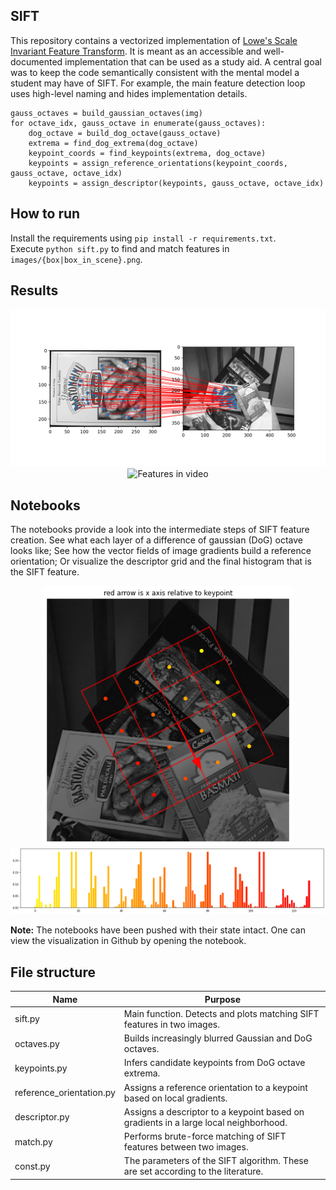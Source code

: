 ## SIFT
This repository contains a vectorized implementation of [Lowe's Scale Invariant Feature Transform](https://www.cs.ubc.ca/~lowe/papers/ijcv04.pdf). 
It is meant as an accessible and well-documented implementation that can be used as a study aid.
A central goal was to keep the code semantically consistent with the mental model a student may have of SIFT.
For example, the main feature detection loop uses high-level naming and hides implementation details.

```
gauss_octaves = build_gaussian_octaves(img)
for octave_idx, gauss_octave in enumerate(gauss_octaves):
    dog_octave = build_dog_octave(gauss_octave)
    extrema = find_dog_extrema(dog_octave)
    keypoint_coords = find_keypoints(extrema, dog_octave)
    keypoints = assign_reference_orientations(keypoint_coords, gauss_octave, octave_idx)
    keypoints = assign_descriptor(keypoints, gauss_octave, octave_idx)
```

## How to run
Install the requirements using `pip install -r requirements.txt`.      
Execute `python sift.py` to find and match features in `images/{box|box_in_scene}.png`. 

## Results
<p align="center">
<img src="images/results.png" width="700" alt="Current results">
<img src="videos/features_on_scene.gif" width="600" alt="Features in video">
</p>


## Notebooks
The notebooks provide a look into the intermediate steps of SIFT feature creation. See what each layer of a difference of gaussian (DoG) octave looks like; See how the vector fields of image gradients build a reference orientation; Or visualize the descriptor grid and the final histogram that is the SIFT feature. 
<p align="center">
<img src="images/feature_descriptor.png" width="400" alt="Feature descriptor">
<img src="images/feature_descriptor_histogram.png" width="800" alt="Feature descriptor histogram">
</p> 

**Note:** The notebooks have been pushed with their state intact. One can view the visualization in Github by opening the notebook.
## File structure 
| Name                     | Purpose                                                                              |
|--------------------------|--------------------------------------------------------------------------------------|
| sift.py                  | Main function. Detects and plots matching SIFT features in two images.               |
| octaves.py               | Builds increasingly blurred Gaussian and DoG octaves.                                |
| keypoints.py             | Infers candidate keypoints from DoG octave extrema.                                  |
| reference_orientation.py | Assigns a reference orientation to a keypoint based on local gradients.              |
| descriptor.py            | Assigns a descriptor to a keypoint based on gradients in a large local neighborhood. |
| match.py                 | Performs brute-force matching of SIFT features between two images.                   |
| const.py                 | The parameters of the SIFT algorithm. These are set according to the literature.     |

